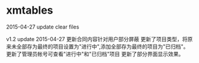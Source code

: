 # xmtables
2015-04-27 update
clear files

v1.2 update 2015-04-27
更新合同内容针对用户部分屏蔽
更新了项目类型，将原来未全部存为最终的项目设置为"进行中",添加全部存为最终的项目为"已归档"。
更新了管理员帐号可查看"进行中"和"已归档"项目
更新了部分界面显示效果。
